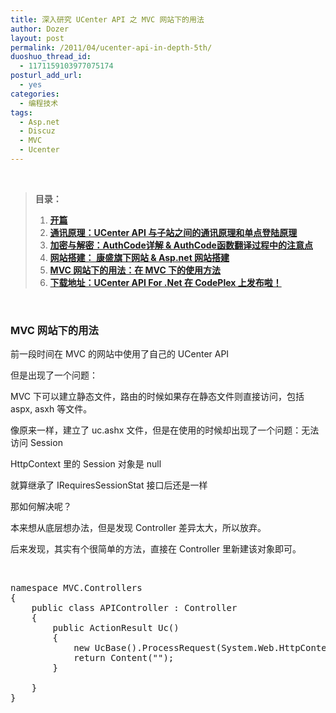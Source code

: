 ```yaml
---
title: 深入研究 UCenter API 之 MVC 网站下的用法
author: Dozer
layout: post
permalink: /2011/04/ucenter-api-in-depth-5th/
duoshuo_thread_id:
  - 1171159103977075174
posturl_add_url:
  - yes
categories:
  - 编程技术
tags:
  - Asp.net
  - Discuz
  - MVC
  - Ucenter
---
```

<div>
  <strong><br /> </strong>
</div>

> **目录：**
> 
> 1.  <a href="/2011/01/ucenter-api-in-depth-1st/" target="_blank"><strong>开篇</strong></a>
> 2.  <a href="/2011/01/ucenter-api-in-depth-2nd/" target="_blank"><strong>通讯原理：UCenter API 与子站之间的通讯原理和单点登陆原理</strong></a>
> 3.  <a href="/2011/01/ucenter-api-in-depth-3rd/" target="_blank"><strong>加密与解密：AuthCode详解 & AuthCode函数翻译过程中的注意点</strong></a>
> 4.  **<a href="/2011/02/ucenter-api-in-depth-4th/" target="_blank">网站搭建： 康盛旗下网站 & Asp.net 网站搭建</a>**
> 5.  **<a href="/2011/04/ucenter-api-in-depth-5th/" target="_blank">MVC 网站下的用法：在 MVC 下的使用方法</a>**
> 6.  **<a href="/2011/05/ucenter-api-for-net-on-codeplex/" target="_blank">下载地址：UCenter API For .Net 在 CodePlex 上发布啦！</a>**

&nbsp;

### MVC 网站下的用法

前一段时间在 MVC 的网站中使用了自己的 UCenter API

但是出现了一个问题：

MVC 下可以建立静态文件，路由的时候如果存在静态文件则直接访问，包括 aspx, asxh 等文件。

像原来一样，建立了 uc.ashx 文件，但是在使用的时候却出现了一个问题：无法访问 Session

HttpContext 里的 Session 对象是 null

就算继承了 IRequiresSessionStat 接口后还是一样

<!--more-->

那如何解决呢？

本来想从底层想办法，但是发现 Controller 差异太大，所以放弃。

后来发现，其实有个很简单的方法，直接在 Controller 里新建该对象即可。

&nbsp;

<pre class="brush:csharp">namespace MVC.Controllers
{
    public class APIController : Controller
    {
        public ActionResult Uc()
        {
            new UcBase().ProcessRequest(System.Web.HttpContext.Current);
            return Content("");
        }

    }
}</pre>